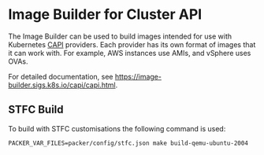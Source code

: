 # Image Builder for Cluster API

The Image Builder can be used to build images intended for use with Kubernetes [CAPI](https://cluster-api.sigs.k8s.io/) providers. Each provider has its own format of images that it can work with. For example, AWS instances use AMIs, and vSphere uses OVAs.

For detailed documentation, see https://image-builder.sigs.k8s.io/capi/capi.html.

## STFC Build
To build with STFC customisations the following command is used:

`PACKER_VAR_FILES=packer/config/stfc.json make build-qemu-ubuntu-2004`
